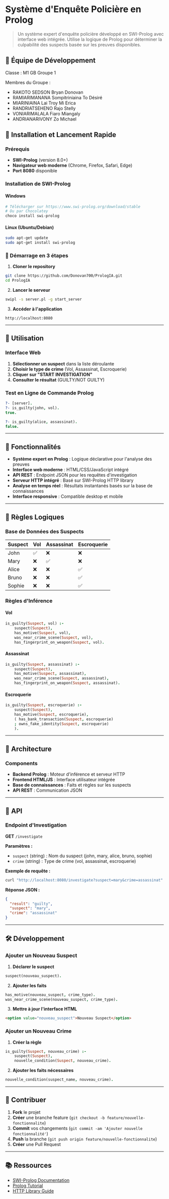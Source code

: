 # Système d'Enquête Policière en Prolog

> Un système expert d'enquête policière développé en SWI-Prolog avec interface web intégrée. Utilise la logique de Prolog pour déterminer la culpabilité des suspects basée sur les preuves disponibles.

## 👥 Équipe de Développement
Classe : M1 GB Groupe 1

Membres du Groupe :

- RAKOTO SEDSON Bryan Donovan
- RAMIARIMANANA Sompitriniaina To Désiré
- MIARINIAINA Lai Troy Mi Erica
- RANDRIATSEHENO Rajo Stelly
- VONIARIMALALA Fiaro Miangaly
- ANDRIANARIVONY Zo Michael

## 🚀 Installation et Lancement Rapide

### Prérequis
- **SWI-Prolog** (version 8.0+)
- **Navigateur web moderne** (Chrome, Firefox, Safari, Edge)
- **Port 8080** disponible

### Installation de SWI-Prolog

#### Windows
```bash
# Télécharger sur https://www.swi-prolog.org/download/stable
# Ou par Chocolatey
choco install swi-prolog
```

#### Linux (Ubuntu/Debian)
```bash
sudo apt-get update
sudo apt-get install swi-prolog
```

### 🎯 Démarrage en 3 étapes

1. **Cloner le repository**
```bash
git clone https://github.com/Donovan700/PrologIA.git
cd PrologIA
```

2. **Lancer le serveur**
```bash
swipl -s server.pl -g start_server
```

3. **Accéder à l'application**
```
http://localhost:8080
```

---

## 📝 Utilisation

### Interface Web
1. **Sélectionner un suspect** dans la liste déroulante
2. **Choisir le type de crime** (Vol, Assassinat, Escroquerie)
3. **Cliquer sur "START INVESTIGATION"**
4. **Consulter le résultat** (GUILTY/NOT GUILTY)

### Test en Ligne de Commande Prolog
```prolog
?- [server].
?- is_guilty(john, vol).
true.

?- is_guilty(alice, assassinat).
false.
```

---

## 🎯 Fonctionnalités

- **Système expert en Prolog** : Logique déclarative pour l'analyse des preuves
- **Interface web moderne** : HTML/CSS/JavaScript intégré
- **API REST** : Endpoint JSON pour les requêtes d'investigation
- **Serveur HTTP intégré** : Basé sur SWI-Prolog HTTP library
- **Analyse en temps réel** : Résultats instantanés basés sur la base de connaissances
- **Interface responsive** : Compatible desktop et mobile

---

## 🧠 Règles Logiques

### Base de Données des Suspects

| Suspect | Vol | Assassinat | Escroquerie |
|---------|-----|------------|-------------|
| John    | ✅  | ❌         | ❌          |
| Mary    | ❌  | ✅         | ❌          |
| Alice   | ❌  | ❌         | ✅          |
| Bruno   | ❌  | ❌         | ✅          |
| Sophie  | ❌  | ❌         | ✅          |

### Règles d'Inférence

#### Vol
```prolog
is_guilty(Suspect, vol) :-
    suspect(Suspect),
    has_motive(Suspect, vol),
    was_near_crime_scene(Suspect, vol),
    has_fingerprint_on_weapon(Suspect, vol).
```

#### Assassinat
```prolog
is_guilty(Suspect, assassinat) :-
    suspect(Suspect),
    has_motive(Suspect, assassinat),
    was_near_crime_scene(Suspect, assassinat),
    has_fingerprint_on_weapon(Suspect, assassinat).
```

#### Escroquerie
```prolog
is_guilty(Suspect, escroquerie) :-
    suspect(Suspect),
    has_motive(Suspect, escroquerie),
    ( has_bank_transaction(Suspect, escroquerie)
    ; owns_fake_identity(Suspect, escroquerie)
    ).
```

---

## 🔧 Architecture

### Components
- **Backend Prolog** : Moteur d'inférence et serveur HTTP
- **Frontend HTML/JS** : Interface utilisateur intégrée
- **Base de connaissances** : Faits et règles sur les suspects
- **API REST** : Communication JSON

---

## 📡 API

### Endpoint d'Investigation

**GET** `/investigate`

**Paramètres :**
- `suspect` (string) : Nom du suspect (john, mary, alice, bruno, sophie)
- `crime` (string) : Type de crime (vol, assassinat, escroquerie)

**Exemple de requête :**
```bash
curl "http://localhost:8080/investigate?suspect=mary&crime=assassinat"
```

**Réponse JSON :**
```json
{
  "result": "guilty",
  "suspect": "mary",
  "crime": "assassinat"
}
```

---

## 🛠️ Développement

### Ajouter un Nouveau Suspect

1. **Déclarer le suspect**
```prolog
suspect(nouveau_suspect).
```

2. **Ajouter les faits**
```prolog
has_motive(nouveau_suspect, crime_type).
was_near_crime_scene(nouveau_suspect, crime_type).
```

3. **Mettre à jour l'interface HTML**
```html
<option value="nouveau_suspect">Nouveau Suspect</option>
```

### Ajouter un Nouveau Crime

1. **Créer la règle**
```prolog
is_guilty(Suspect, nouveau_crime) :-
    suspect(Suspect),
    nouvelle_condition(Suspect, nouveau_crime).
```

2. **Ajouter les faits nécessaires**
```prolog
nouvelle_condition(suspect_name, nouveau_crime).
```

---

## 🤝 Contribuer

1. **Fork** le projet
2. **Créer** une branche feature (`git checkout -b feature/nouvelle-fonctionnalite`)
3. **Commit** vos changements (`git commit -am 'Ajouter nouvelle fonctionnalité'`)
4. **Push** la branche (`git push origin feature/nouvelle-fonctionnalite`)
5. **Créer** une Pull Request

---

## 📚 Ressources

- [SWI-Prolog Documentation](https://www.swi-prolog.org/pldoc/)
- [Prolog Tutorial](https://www.swi-prolog.org/pldoc/man?section=quickstart)
- [HTTP Library Guide](https://www.swi-prolog.org/pldoc/doc_for?object=section(%27packages/http.html%27))
